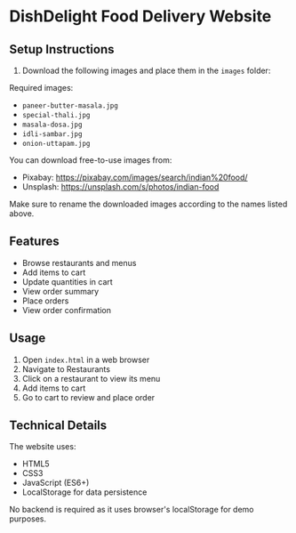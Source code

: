 # DishDelight Food Delivery Website

## Setup Instructions

1. Download the following images and place them in the `images` folder:

Required images:
- `paneer-butter-masala.jpg`
- `special-thali.jpg`
- `masala-dosa.jpg`
- `idli-sambar.jpg`
- `onion-uttapam.jpg`

You can download free-to-use images from:
- Pixabay: https://pixabay.com/images/search/indian%20food/
- Unsplash: https://unsplash.com/s/photos/indian-food

Make sure to rename the downloaded images according to the names listed above.

## Features

- Browse restaurants and menus
- Add items to cart
- Update quantities in cart
- View order summary
- Place orders
- View order confirmation

## Usage

1. Open `index.html` in a web browser
2. Navigate to Restaurants
3. Click on a restaurant to view its menu
4. Add items to cart
5. Go to cart to review and place order

## Technical Details

The website uses:
- HTML5
- CSS3
- JavaScript (ES6+)
- LocalStorage for data persistence

No backend is required as it uses browser's localStorage for demo purposes.

